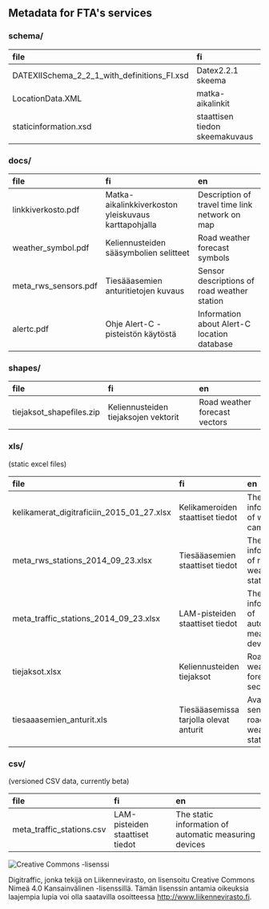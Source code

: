 ## Metadata for FTA's services

### schema/
|file |fi |en |
|:-----|:---|:---|
|DATEXIISchema_2_2_1_with_definitions_FI.xsd|Datex2.2.1 skeema|Datex2.2.1 schema|
|LocationData.XML|matka-aikalinkit|travel time links|
|staticinformation.xsd|staattisen tiedon skeemakuvaus|schema for static data|

### docs/
|file |fi |en |
|:-----|:---|:---|
|linkkiverkosto.pdf|Matka-aikalinkkiverkoston yleiskuvaus karttapohjalla|Description of travel time link network on map|
|weather_symbol.pdf|Keliennusteiden sääsymbolien selitteet|Road weather forecast symbols|
|meta_rws_sensors.pdf|Tiesääasemien anturitietojen kuvaus|Sensor descriptions of road weather station|
|alertc.pdf|Ohje Alert-C -pisteistön käytöstä|Information about Alert-C location database|

### shapes/
|file |fi |en |
|:-----|:---|:---|
|tiejaksot_shapefiles.zip|Keliennusteiden tiejaksojen vektorit|Road weather forecast vectors|

### xls/
(static excel files)

|file |fi |en |
|:-----|:---|:---|
|kelikamerat_digitraficiin_2015_01_27.xlsx|Kelikameroiden staattiset tiedot|The static information of weather cameras|
|meta_rws_stations_2014_09_23.xlsx|Tiesääasemien staattiset tiedot|The static information of road weather station|
|meta_traffic_stations_2014_09_23.xlsx|LAM-pisteiden staattiset tiedot|The static information of automatic measuring devices|
|tiejaksot.xlsx|Keliennusteiden tiejaksot|Road weather forecast sections|
|tiesaaasemien_anturit.xls|Tiesääasemissa tarjolla olevat anturit|Available sensors of road weather station|


### csv/
(versioned CSV data, currently beta)

|file |fi |en |
|:-----|:---|:---|
|meta_traffic_stations.csv|LAM-pisteiden staattiset tiedot|The static information of automatic measuring devices|


![Creative Commons -lisenssi](https://i.creativecommons.org/l/by/4.0/88x31.png)

Digitraffic, jonka tekijä on Liikennevirasto, on lisensoitu Creative Commons Nimeä 4.0 Kansainvälinen -lisenssillä. Tämän lisenssin antamia oikeuksia laajempia lupia voi olla saatavilla osoitteessa http://www.liikennevirasto.fi.
